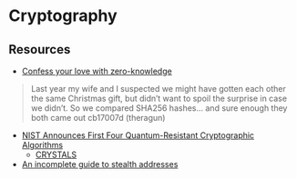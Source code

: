 # Cryptography

## Resources

- [Confess your love with zero-knowledge](https://www.zkcrush.xyz/)

> Last year my wife and I suspected we might have gotten each other the same Christmas gift, but didn’t want to spoil the surprise in case we didn’t.
> So we compared SHA256 hashes... and sure enough they both came out cb17007d (theragun)

- [NIST Announces First Four Quantum-Resistant Cryptographic Algorithms](https://www.nist.gov/news-events/news/2022/07/nist-announces-first-four-quantum-resistant-cryptographic-algorithms)
  - [CRYSTALS](https://pq-crystals.org/index.shtml)
- [An incomplete guide to stealth addresses](https://vitalik.ca/general/2023/01/20/stealth.html)
